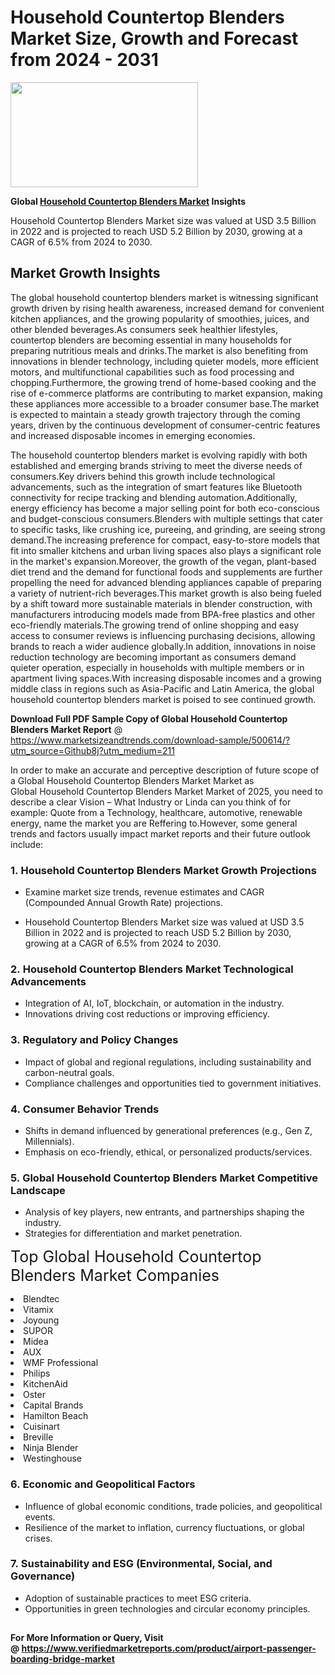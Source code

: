 <H1>Household Countertop Blenders Market Size, Growth and Forecast from 2024 - 2031</H1><img class="aligncenter size-medium wp-image-584254" src="https://thirdeyenews.in/wp-content/uploads/2024/09/Global-Market-Research-300x168.jpeg" alt="" width="300" height="168" /><p><strong>Global&nbsp;<a href="https://www.marketsizeandtrends.com/download-sample/500614/?utm_source=Github8j?utm_medium=211">Household Countertop Blenders Market</a> Insights</strong></p><p>Household Countertop Blenders Market size was valued at USD 3.5 Billion in 2022 and is projected to reach USD 5.2 Billion by 2030, growing at a CAGR of 6.5% from 2024 to 2030.</p><p><h2>Market Growth Insights</h2> <p>The global household countertop blenders market is witnessing significant growth driven by rising health awareness, increased demand for convenient kitchen appliances, and the growing popularity of smoothies, juices, and other blended beverages.As consumers seek healthier lifestyles, countertop blenders are becoming essential in many households for preparing nutritious meals and drinks.The market is also benefiting from innovations in blender technology, including quieter models, more efficient motors, and multifunctional capabilities such as food processing and chopping.Furthermore, the growing trend of home-based cooking and the rise of e-commerce platforms are contributing to market expansion, making these appliances more accessible to a broader consumer base.The market is expected to maintain a steady growth trajectory through the coming years, driven by the continuous development of consumer-centric features and increased disposable incomes in emerging economies.</p> <p>The household countertop blenders market is evolving rapidly with both established and emerging brands striving to meet the diverse needs of consumers.Key drivers behind this growth include technological advancements, such as the integration of smart features like Bluetooth connectivity for recipe tracking and blending automation.Additionally, energy efficiency has become a major selling point for both eco-conscious and budget-conscious consumers.Blenders with multiple settings that cater to specific tasks, like crushing ice, pureeing, and grinding, are seeing strong demand.The increasing preference for compact, easy-to-store models that fit into smaller kitchens and urban living spaces also plays a significant role in the market's expansion.Moreover, the growth of the vegan, plant-based diet trend and the demand for functional foods and supplements are further propelling the need for advanced blending appliances capable of preparing a variety of nutrient-rich beverages.This market growth is also being fueled by a shift toward more sustainable materials in blender construction, with manufacturers introducing models made from BPA-free plastics and other eco-friendly materials.The growing trend of online shopping and easy access to consumer reviews is influencing purchasing decisions, allowing brands to reach a wider audience globally.In addition, innovations in noise reduction technology are becoming important as consumers demand quieter operation, especially in households with multiple members or in apartment living spaces.With increasing disposable incomes and a growing middle class in regions such as Asia-Pacific and Latin America, the global household countertop blenders market is poised to see continued growth.<p><span class=""><strong>Download Full PDF Sample Copy of Global Household Countertop Blenders Market Report</strong> @ <a href="https://www.marketsizeandtrends.com/download-sample/500614/?utm_source=Github8j?utm_medium=211" target="_blank">https://www.marketsizeandtrends.com/download-sample/500614/?utm_source=Github8j?utm_medium=211</a></span></p><p>In order to make an accurate and perceptive description of future scope of a Global&nbsp;Household Countertop Blenders Market Market as Global&nbsp;Household Countertop Blenders Market Market of 2025, you need to describe a clear Vision &ndash; What Industry or Linda can you think of for example: Quote from a Technology, healthcare, automotive, renewable energy, name the market you are Reffering to.However, some general trends and factors usually impact market reports and their future outlook include:</p><h3>1.&nbsp;<strong>Household Countertop Blenders Market Growth Projections</strong></h3><ul><li>Examine market size trends, revenue estimates and CAGR (Compounded Annual Growth Rate) projections.</li><li><p>Household Countertop Blenders Market size was valued at USD 3.5 Billion in 2022 and is projected to reach USD 5.2 Billion by 2030, growing at a CAGR of 6.5% from 2024 to 2030.</p></li></ul><h3>2.&nbsp;<strong>Household Countertop Blenders Market Technological Advancements</strong></h3><ul><li>Integration of AI, IoT, blockchain, or automation in the industry.</li><li>Innovations driving cost reductions or improving efficiency.</li></ul><h3>3.&nbsp;<strong>Regulatory and Policy Changes</strong></h3><ul><li>Impact of global and regional regulations, including sustainability and carbon-neutral goals.</li><li>Compliance challenges and opportunities tied to government initiatives.</li></ul><h3>4.&nbsp;<strong>Consumer Behavior Trends</strong></h3><ul><li>Shifts in demand influenced by generational preferences (e.g., Gen Z, Millennials).</li><li>Emphasis on eco-friendly, ethical, or personalized products/services.</li></ul><h3>5.&nbsp;<strong>Global Household Countertop Blenders Market Competitive Landscape</strong></h3><ul><li>Analysis of key players, new entrants, and partnerships shaping the industry.</li><li>Strategies for differentiation and market penetration.</li></ul><p data-pm-slice="1 1 []"><span style="color: inherit; font-family: inherit; font-size: 25px;">Top Global Household Countertop Blenders Market Companies</span></p><div class="" data-test-id=""><p><li>Blendtec</li><li> Vitamix</li><li> Joyoung</li><li> SUPOR</li><li> Midea</li><li> AUX</li><li> WMF Professional</li><li> Philips</li><li> KitchenAid</li><li> Oster</li><li> Capital Brands</li><li> Hamilton Beach</li><li> Cuisinart</li><li> Breville</li><li> Ninja Blender</li><li> Westinghouse</li></p></div><h3>6.&nbsp;<strong>Economic and Geopolitical Factors</strong></h3><ul><li>Influence of global economic conditions, trade policies, and geopolitical events.</li><li>Resilience of the market to inflation, currency fluctuations, or global crises.</li></ul><h3>7.&nbsp;<strong>Sustainability and ESG (Environmental, Social, and Governance)</strong></h3><ul><li>Adoption of sustainable practices to meet ESG criteria.</li><li>Opportunities in green technologies and circular economy principles.</li></ul><h2><strong style="font-size: 14px;">For More Information or Query, Visit @&nbsp;</strong><a style="background-color: #ffffff; font-size: 14px;" href="https://www.marketsizeandtrends.com/report/household-countertop-blenders-market/" target="_blank">https://www.verifiedmarketreports.com/product/airport-passenger-boarding-bridge-market</a></h2>